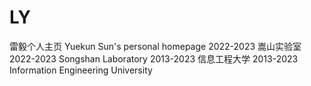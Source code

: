 # LY
雷毅个人主页
Yuekun Sun's personal homepage
2022-2023 嵩山实验室
2022-2023 Songshan Laboratory
2013-2023 信息工程大学
2013-2023 Information Engineering University
